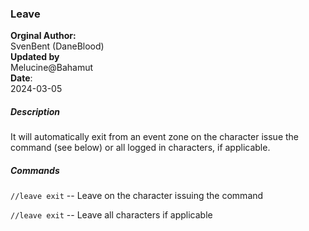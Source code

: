 ### Leave

**Orginal Author:** <br>
SvenBent (DaneBlood) 
<br>
**Updated by** <br>
Melucine@Bahamut
<br>
**Date**: <br>
2024-03-05

##### Description

It will automatically exit from an event zone on the character issue the command (see below) or all logged in characters, if applicable. 

##### Commands

`//leave exit` -- Leave on the character issuing the command

`//leave exit` -- Leave all characters if applicable

